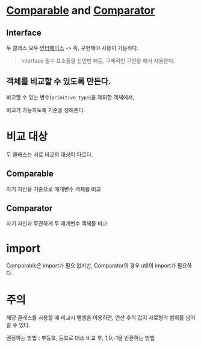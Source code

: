 # [Comparable](Comparable) and [Comparator](Comparator)

## Interface

두 클래스 모두 [인터페이스](Interface.md) -> 즉, 구현해야 사용이 가능하다.

> Interface
> 필수 요소들을 선언만 해둠, 구체적인 구현을 해서 사용한다.

## 객체를 비교할 수 있도록 만든다.

비교할 수 있는 변수(`primitive type`)을 제외한 객체에서, 

비교가 가능하도록 기준을 정해준다.

# 비교 대상
두 클래스는 서로 비교의 대상이 다르다. 

## Comparable
자기 자신을 기준으로 매개변수 객체를 비교

## Comparator
자기 자신과 무관하게 두 매개변수 객체를 비교

# import
Comparable은 import가 필요 없지만, Comparator의 경우 util의 import가 필요하다.

# 주의
해당 클래스를 사용할 때 비교시 뺄셈을 이용하면, 연산 후의 값이 자료형의 범위를 넘어갈 수 있다.

권장하는 방법 : 부등호, 등호로 대소 비교 후, 1,0,-1을 반환하는 방법